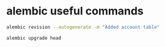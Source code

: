 # alembic useful commands

```sh
alembic revision --autogenerate -m "Added account table"
```

```sh
alembic upgrade head
```